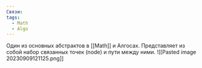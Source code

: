 ```yaml
---
Связи: 
tags:
  - Math
  - Algo
---
```

Один из основных абстрактов в [[Math]] и Алгосах.
Представляет из собой набор связанных точек (node) и пути между ними.
![[Pasted image 20230909121125.png]]